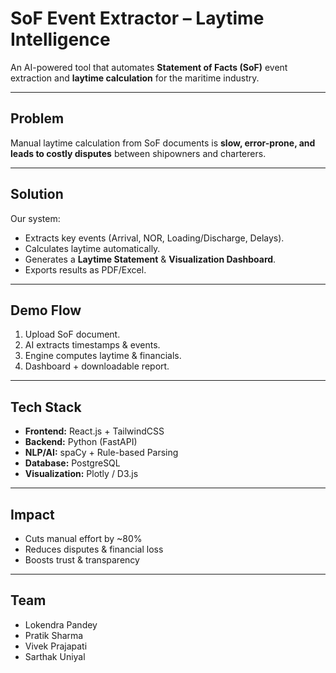 # SoF Event Extractor – Laytime Intelligence  

An AI-powered tool that automates **Statement of Facts (SoF)** event extraction and **laytime calculation** for the maritime industry.  

---

## Problem  
Manual laytime calculation from SoF documents is **slow, error-prone, and leads to costly disputes** between shipowners and charterers.  

---

## Solution  
Our system:  
- Extracts key events (Arrival, NOR, Loading/Discharge, Delays).  
- Calculates laytime automatically.  
- Generates a **Laytime Statement** & **Visualization Dashboard**.  
- Exports results as PDF/Excel.  

---

## Demo Flow  
1. Upload SoF document.  
2. AI extracts timestamps & events.  
3. Engine computes laytime & financials.  
4. Dashboard + downloadable report.  

---

## Tech Stack  
- **Frontend:** React.js + TailwindCSS  
- **Backend:** Python (FastAPI)  
- **NLP/AI:** spaCy + Rule-based Parsing  
- **Database:** PostgreSQL  
- **Visualization:** Plotly / D3.js  

---

## Impact  
- Cuts manual effort by ~80%  
- Reduces disputes & financial loss  
- Boosts trust & transparency  

---

## Team  
- Lokendra Pandey
- Pratik Sharma
- Vivek Prajapati
- Sarthak Uniyal
